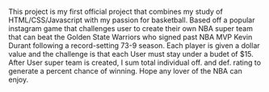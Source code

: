 This project is my first official project that combines my study of HTML/CSS/Javascript with my passion for basketball. Based off a popular instagram game that challenges user to create their own NBA super team that can beat the Golden State Warriors who signed past NBA MVP Kevin Durant following a record-setting 73-9 season. Each player is given a dollar value and the challenge is that each User must stay under a budet of $15. After User super team is created, I sum total individual off. and def. rating to generate a percent chance of winning. Hope any lover of the NBA can enjoy.
